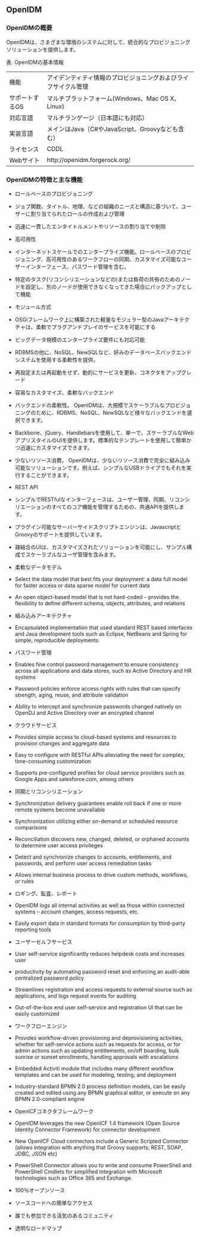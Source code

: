 ## OpenIDM

### OpenIDMの概要

OpenIDMは、さまざまな環境のシステムに対して、統合的なプロビジョニングソリューションを提供します。

表. OpenIDMの基本情報  

<table>
  <tbody>
    <tr>
      <td>機能</td>
      <td>アイデンティティ情報のプロビジョニングおよびライフサイクル管理</td>
    </tr>
    <tr>
      <td>サポートするOS</td>
      <td>マルチプラットフォーム(Windows、Mac OS X、Linux)</td>
    </tr>
    <tr>
      <td>対応言語</td>
      <td>マルチランゲージ（日本語にも対応）</td>
    </tr>
    <tr>
      <td>実装言語</td>
      <td>メインはJava（C#やJavaScript、Groovyなども含む）</td>
    </tr>
    <tr>
      <td>ライセンス</td>
      <td>CDDL</td>
    </tr>
    <tr>
      <td>Webサイト</td>
      <td>http://openidm.forgerock.org/</td>
    </tr>
  </tbody>
</table>

### OpenIDMの特徴と主な機能

- ロールベースのプロビジョニング

 - ジョブ関数、タイトル、地理、などの組織のニーズと構造に基づいて、ユーザーに割り当てられたロールの作成および管理
 - 迅速に一貫したエンタイトルメントやリソースの割り当てや削除

- 高可用性

 - インターネットスケールでのエンタープライズ機能。ロールベースのプロビジョニング、高可用性のあるワークフローの同期、カスタマイズ可能なユーザーインターフェース、パスワード管理を含む。
 - 特定のタスク(リコンシリエーションなどの)または負荷の共有のためのノードを設定し、別のノードが使用できなくなってきた場合にバックアップとして機能

- モジュール方式

 - OSGiフレームワーク上に構築された軽量なモジュラー型のJavaアーキテクチャは、柔軟でプラグアンドプレイのサービスを可能にする
 - ビッグデータ規模のエンタープライズ要件にも対応可能
 - RDBMSの他に、NoSQL、NewSQLなど、好みのデータベースバックエンドシステムを使用する柔軟性を提供。
 - 再設定または再起動をせず、動的にサービスを更新、コネクタをアップグレード

- 容易なカスタマイズ、柔軟なバックエンド

 - バックエンドの柔軟性。 OpenIDMは、大規模でスケーラブルなプロビジョニングのために、RDBMS、NoSQL、NewSQLなど様々なバックエンドを選択できます。
  - Backbone、jQuery、Handlebarsを使用して、単一で、スケーラブルなWebアプリスタイルのUIを提供します。標準的なテンプレートを使用して簡単かつ迅速にカスタマイズできます。
  - 少ないリソース消費。 OpenIDMは、少ないリソース消費で完全に組み込み可能なソリューションです。例えば、シンプルなUSBドライブでもそれを実行することができます。

- REST API

 - シンプルでRESTfulなインターフェースは、ユーザー管理、同期、リコンシリエーションのすべてのコア機能を管理するための、共通APIを提供します。
 - プラグイン可能なサーバーサイドスクリプトエンジンは、JavascriptとGroovyのサポートを提供しています。
 - 疎結合のUIは、カスタマイズされたソリューションを可能にし、サンプル構成でスケーラブルなユーザ管理を含みます。

- 柔軟なデータモデル

 - Select the data model that best fits your deployment: a data full model for faster access or data sparse model for current data
 - An open object-based model that is not hard-coded – provides the flexibility to define different schema, objects, attributes, and relations

- 組み込みアーキテクチャ

 - Encapsulated implementation that used standard REST based interfaces and Java development tools such as Eclipse, NetBeans and Spring for simple, reproducible deployments

- パスワード管理

 - Enables fine control password management to ensure consistency across all applications and data stores, such as Active Directory and HR systems
 - Password policies enforce access rights with rules that can specify strength, aging, reuse, and attribute validation
 - Ability to intercept and synchronize passwords changed natively on OpenDJ and Active Directory over an encrypted channel

- クラウドサービス

 - Provides simple access to cloud-based systems and resources to provision changes and aggregate data
 - Easy to configure with RESTful APIs alleviating the need for complex, time-consuming customization
 - Supports pre-configured profiles for cloud service providers such as Google Apps and salesforce.com, among others

- 同期とリコンシリエーション

 - Synchronization delivery guarantees enable roll back if one or more remote systems become unavailable
 - Synchronization utilizing either on-demand or scheduled resource comparisons
 - Reconciliation discovers new, changed, deleted, or orphaned accounts to determine user access privileges
 - Detect and synchronize changes to accounts, entitlements, and passwords, and perform user access remediation tasks
 - Allows internal business process to drive custom methods, workflows, or rules

- ロギング、監査、レポート

 - OpenIDM logs all internal activities as well as those within connected systems – account changes, access requests, etc.
 - Easily export data in standard formats for consumption by third-party reporting tools

- ユーザーセルフサービス

 - User self-service significantly reduces helpdesk costs and increases user
 - productivity by automating password reset and enforcing an audit-able centralized password policy
 - Streamlines registration and access requests to external source such as applications, and logs request events for auditing
 - Out-of-the-box end user self-service and registration UI that can be easily customized

- ワークフローエンジン

 - Provides workflow-driven provisioning and deprovisioning activities, whether for self-service actions such as requests for access, or for admin actions such as updating entitlements, on/off boarding, bulk sunrise or sunset enrollments, handling approvals with escalations
 - Embedded Activiti module that includes many different workflow templates and can be used for modeling, testing, and deployment
 - Industry-standard BPMN 2.0 process definition models, can be easily created and edited using any BPMN graphical editor, or execute on any BPMN 2.0-compliant engine

- OpenICFコネクタフレームワーク

 - OpenIDM leverages the new OpenICF 1.4 framework (Open Source Identity Connector Framework) for connector development
 - New OpenICF Cloud connectors include a Generic Scripted Connector (allows integration with anything that Groovy supports; REST, SOAP, JDBC, JSON etc)
 - PowerShell Connector allows you to write and consume PowerShell and PowerShell Cmdlets for simplified integration with Microsoft technologies such as Office 365 and Exchange.

- 100％オープンソース

 - ソースコードへの簡単なアクセス
 - 誰でも参加できる活気のあるコミュニティ
 - 透明なロードマップ
